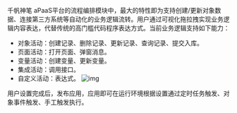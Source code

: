 
千帆神笔 aPaaS平台的流程编排模块中，最大的特性即为支持创建/更新对象数据、连接第三方系统等自动化的业务逻辑流转。用户通过可视化拖拉拽实现业务逻辑内容表达，代替传统的高门槛代码程序表达方式。当前业务逻辑支持如下能力：
- 对象活动：创建记录、删除记录、更新记录、查询记录、提交入库。
- 页面活动：打开页面、弹窗消息。
- 变量活动：创建变量、更新变量。
- 集成活动：调用接口。
- 自定义活动：表达式。
![img](https://main.qcloudimg.com/raw/152786ddb05e08b04ff072b920880a43.png)        

用户设置完成后，发布应用，应用即可在运行环境根据设置通过定时任务触发、对象事件触发、手工触发执行。
